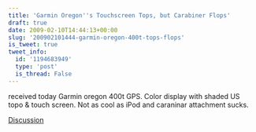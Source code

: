 ```yaml
---
title: 'Garmin Oregon''s Touchscreen Tops, but Carabiner Flops'
draft: true
date: 2009-02-10T14:44:13+00:00
slug: '200902101444-garmin-oregon-400t-tops-flops'
is_tweet: true
tweet_info:
  id: '1194683949'
  type: 'post'
  is_thread: False
---
```




received today Garmin oregon 400t GPS. Color display with shaded US topo & touch screen. Not as cool as iPod and caraninar attachment sucks.

[Discussion](https://x.com/sytelus/status/1194683949)
